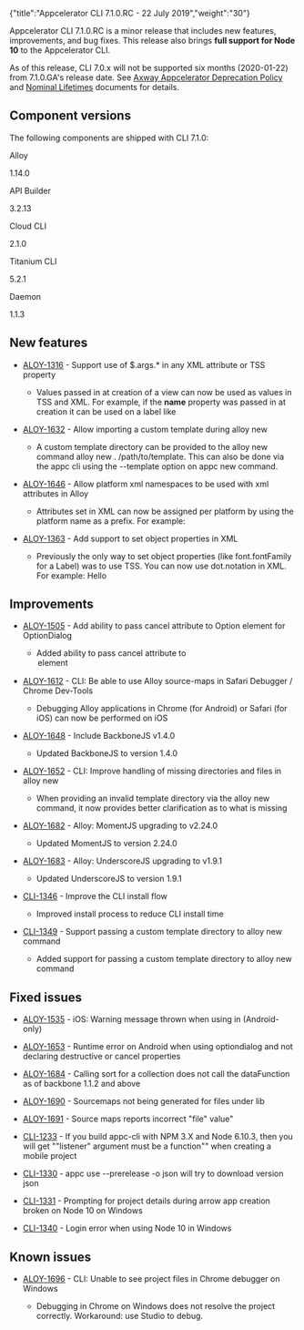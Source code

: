 {"title":"Appcelerator CLI 7.1.0.RC - 22 July 2019","weight":"30"} 

Appcelerator CLI 7.1.0.RC is a minor release that includes new features, improvements, and bug fixes. This release also brings **full support for Node 10** to the Appcelerator CLI.

As of this release, CLI 7.0.x will not be supported six months (2020-01-22) from 7.1.0.GA's release date. See [Axway Appcelerator Deprecation Policy](/docs/appc/AMPLIFY_Appcelerator_Services_Overview/Axway_Appcelerator_Deprecation_Policy/) and [Nominal Lifetimes](/docs/appc/AMPLIFY_Appcelerator_Services_Overview/Axway_Appcelerator_Product_Lifecycle/#NominalLifetimes) documents for details.

## Component versions

The following components are shipped with CLI 7.1.0:

Alloy

1.14.0

API Builder

3.2.13

Cloud CLI

2.1.0

Titanium CLI

5.2.1

Daemon

1.1.3

## New features

*   [ALOY-1316](https://jira.appcelerator.org/browse/ALOY-1316) - Support use of $.args.\* in any XML attribute or TSS property
    
    *   Values passed in at creation of a view can now be used as values in TSS and XML. For example, if the **name** property was passed in at creation it can be used on a label like <Label text="$.args.foo" />
        
*   [ALOY-1632](https://jira.appcelerator.org/browse/ALOY-1632) - Allow importing a custom template during alloy new
    
    *   A custom template directory can be provided to the alloy new command alloy new . /path/to/template. This can also be done via the appc cli using the \--template option on appc new command.
        
*   [ALOY-1646](https://jira.appcelerator.org/browse/ALOY-1646) - Allow platform xml namespaces to be used with xml attributes in Alloy
    
    *   Attributes set in XML can now be assigned per platform by using the platform name as a prefix. For example: <Label ios:text="Hello iOS!" android:text="Hello Android!" />
        
*   [ALOY-1363](https://jira.appcelerator.org/browse/ALOY-1363) - Add support to set object properties in XML
    
    *   Previously the only way to set object properties (like font.fontFamily for a Label) was to use TSS. You can now use dot.notation in XML. For example: <Label font.fontFamily="Roboto">Hello</Label>
        

## Improvements

*   [ALOY-1505](https://jira.appcelerator.org/browse/ALOY-1505) - Add ability to pass cancel attribute to Option element for OptionDialog
    
    *   Added ability to pass cancel attribute to <Option> element
        
*   [ALOY-1612](https://jira.appcelerator.org/browse/ALOY-1612) - CLI: Be able to use Alloy source-maps in Safari Debugger / Chrome Dev-Tools
    
    *   Debugging Alloy applications in Chrome (for Android) or Safari (for iOS) can now be performed on iOS
        
*   [ALOY-1648](https://jira.appcelerator.org/browse/ALOY-1648) - Include BackboneJS v1.4.0
    
    *   Updated BackboneJS to version 1.4.0
        
*   [ALOY-1652](https://jira.appcelerator.org/browse/ALOY-1652) - CLI: Improve handling of missing directories and files in alloy new
    
    *   When providing an invalid template directory via the alloy new command, it now provides better clarification as to what is missing
        
*   [ALOY-1682](https://jira.appcelerator.org/browse/ALOY-1682) - Alloy: MomentJS upgrading to v2.24.0
    
    *   Updated MomentJS to version 2.24.0
        
*   [ALOY-1683](https://jira.appcelerator.org/browse/ALOY-1683) - Alloy: UnderscoreJS upgrading to v1.9.1
    
    *   Updated UnderscoreJS to version 1.9.1
        
*   [CLI-1346](https://jira.appcelerator.org/browse/CLI-1346) - Improve the CLI install flow
    
    *   Improved install process to reduce CLI install time
        
*   [CLI-1349](https://jira.appcelerator.org/browse/CLI-1349) - Support passing a custom template directory to alloy new command
    
    *   Added support for passing a custom template directory to alloy new command
        

## Fixed issues

*   [ALOY-1535](https://jira.appcelerator.org/browse/ALOY-1535) - iOS: Warning message thrown when using <View> in <AlertDialog> (Android-only)
    
*   [ALOY-1653](https://jira.appcelerator.org/browse/ALOY-1653) - Runtime error on Android when using optiondialog and not declaring destructive or cancel properties
    
*   [ALOY-1684](https://jira.appcelerator.org/browse/ALOY-1684) - Calling sort for a collection does not call the dataFunction as of backbone 1.1.2 and above
    
*   [ALOY-1690](https://jira.appcelerator.org/browse/ALOY-1690) - Sourcemaps not being generated for files under lib
    
*   [ALOY-1691](https://jira.appcelerator.org/browse/ALOY-1691) - Source maps reports incorrect "file" value"
    
*   [CLI-1233](https://jira.appcelerator.org/browse/CLI-1233) - If you build appc-cli with NPM 3.X and Node 6.10.3, then you will get ""listener" argument must be a function"" when creating a mobile project
    
*   [CLI-1330](https://jira.appcelerator.org/browse/CLI-1330) - appc use --prerelease -o json will try to download version json
    
*   [CLI-1331](https://jira.appcelerator.org/browse/CLI-1331) - Prompting for project details during arrow app creation broken on Node 10 on Windows
    
*   [CLI-1340](https://jira.appcelerator.org/browse/CLI-1340) - Login error when using Node 10 in Windows
    

## Known issues

*   [ALOY-1696](https://jira.appcelerator.org/browse/ALOY-1696) - CLI: Unable to see project files in Chrome debugger on Windows
    
    *   Debugging in Chrome on Windows does not resolve the project correctly. Workaround: use Studio to debug.